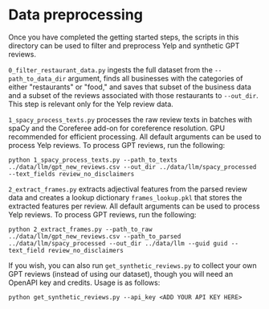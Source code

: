 # Data preprocessing

Once you have completed the getting started steps, the scripts in this directory can be used to filter and preprocess Yelp and synthetic GPT reviews. 

`0_filter_restaurant_data.py` ingests the full dataset from the `--path_to_data_dir` argument, finds all businesses with the categories of either "restaurants" or "food," and saves that subset of the business data and a subset of the reviews associated with those restaurants to `--out_dir`. This step is relevant only for the Yelp review data.

`1_spacy_process_texts.py` processes the raw review texts in batches with spaCy and the Coreferee add-on for coreference resolution. GPU recommended for efficient processing. All default arguments can be used to process Yelp reviews. To process GPT reviews, run the following:
```
python 1_spacy_process_texts.py --path_to_texts ../data/llm/gpt_new_reviews.csv --out_dir ../data/llm/spacy_processed --text_fields review_no_disclaimers
```

`2_extract_frames.py` extracts adjectival features from the parsed review data and creates a lookup dictionary `frames_lookup.pkl` that stores the extracted features per review. All default arguments can be used to process Yelp reviews. To process GPT reviews, run the following:
```
python 2_extract_frames.py --path_to_raw ../data/llm/gpt_new_reviews.csv --path_to_parsed ../data/llm/spacy_processed --out_dir ../data/llm --guid guid --text_field review_no_disclaimers
```

If you wish, you can also run `get_synthetic_reviews.py` to collect your own GPT reviews (instead of using our dataset), though you will need an OpenAPI key and credits. Usage is as follows:
```
python get_synthetic_reviews.py --api_key <ADD YOUR API KEY HERE> 
```